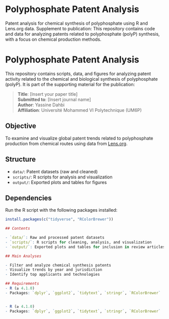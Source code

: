 # Polyphosphate Patent Analysis

Patent analysis for chemical  synthesis of polyphosphate using R and Lens.org data. Supplement to publication: This repository contains code and data for analyzing patents related to polyphosphate (polyP) synthesis, with a focus on chemical  production methods. 
# Polyphosphate Patent Analysis

This repository contains scripts, data, and figures for analyzing patent activity related to the chemical and biological synthesis of polyphosphate (polyP). It is part of the supporting material for the publication:

> **Title**: [Insert your paper title]  
> **Submitted to**: [Insert journal name]  
> **Author**: Yassine Dahbi  
> **Affiliation**: Université Mohammed VI Polytechnique (UM6P)

##  Objective

To examine and visualize global patent trends related to polyphosphate production from chemical routes using data from [Lens.org](https://www.lens.org).

##  Structure

- `data/`: Patent datasets (raw and cleaned)
- `scripts/`: R scripts for analysis and visualization
- `output/`: Exported plots and tables for figures

##  Dependencies

Run the R script with the following packages installed:

```r
install.packages(c("tidyverse", "RColorBrewer"))

## Contents

- `data/`: Raw and processed patent datasets
- `scripts/`: R scripts for cleaning, analysis, and visualization
- `output/`: Exported plots and tables for inclusion in review articles

## Main Analyses

- Filter and analyze chemical synthesis patents
- Visualize trends by year and jurisdiction
- Identify top applicants and technologies

## Requirements
- R (≥ 4.1.0)
- Packages: `dplyr`, `ggplot2`, `tidytext`, `stringr`, `RColorBrewer`


- R (≥ 4.1.0)
- Packages: `dplyr`, `ggplot2`, `tidytext`, `stringr`, `RColorBrewer`

